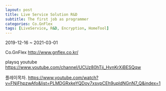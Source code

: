 ```yaml
---
layout: post
title: Live Service Solution R&D
subtitle: The first job as programmer
categories: Co.GnFlex
tags: [LiveService, R&D, Encryption, HomeTool]
---
```



2019-12-16 ~ 2021-03-01

Co.GnFlex
http://www.gnflex.co.kr/

playsq youtube
https://www.youtube.com/channel/UCUz80hTii_HvnKrXiBESQqw

플레이목차.
https://www.youtube.com/watch?v=FNjFhpzwAfo&list=PLMDGRxkeYQDoy7xsvpCEh9upldNGnN7_Q&index=1
